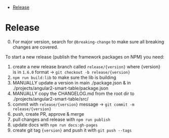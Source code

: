 - [Release](#release)

# Release

0. For major version, search for `@breaking-change` to make sure all breaking changes are covered.

To start a new release (publish the framework packages on NPM) you need:

1. create a new release branch called `release/{version}` where {version} is in `1.6.0` format ->  ``` git checkout -b release/{version} ```
2. `npm run build:lib` to make sure the lib is building
3. MANUALLY update a version in main ./package.json & in ./projects/angular2-smart-table/package.json
4. MANUALLY copy the CHANGELOG.md from the root dir to ./projects/angular2-smart-table/src/
5. commit with `release/{version}` message ->  ``` git commit -m release/{version} ```
6. push, create PR, approve & merge
7. pull changes and release with `npm run publish`
8. update docs with `npm run docs:gh-pages`
9. create git tag `{version}` and push it with `git push --tags`
